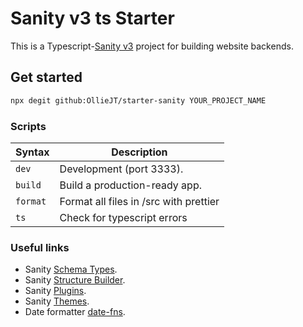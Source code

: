 # Sanity v3 ts Starter

This is a Typescript-[Sanity v3](https://www.sanity.io/docs/schema-types) project for building website backends.

## Get started

```zsh
npx degit github:OllieJT/starter-sanity YOUR_PROJECT_NAME
```

### Scripts

| Syntax   | Description                            |
| -------- | -------------------------------------- |
| `dev`    | Development (port 3333).               |
| `build`  | Build a production-ready app.          |
| `format` | Format all files in /src with prettier |
| `ts`     | Check for typescript errors            |

### Useful links

- Sanity [Schema Types](https://www.sanity.io/docs/schema-types).
- Sanity [Structure Builder](https://www.sanity.io/docs/structure-builder-reference).
- Sanity [Plugins](https://www.sanity.io/plugins).
- Sanity [Themes](https://themer.sanity.build).
- Date formatter [date-fns](https://date-fns.org/docs/Getting-Started).
